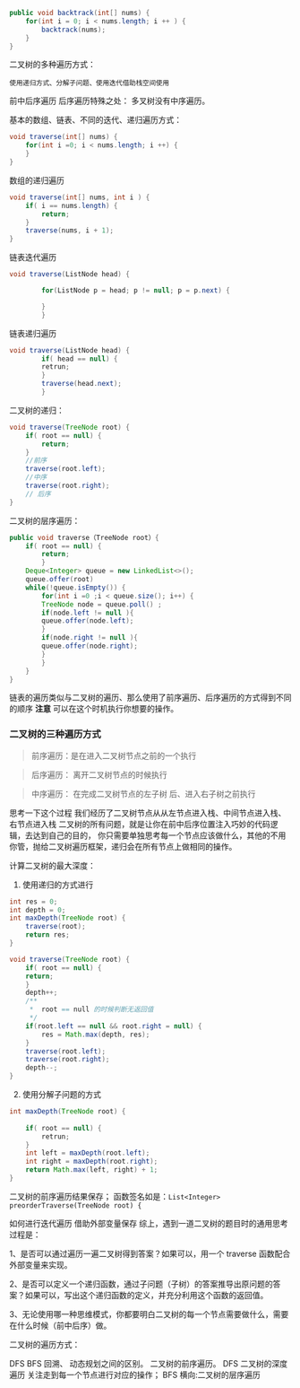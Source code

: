 
```java 
public void backtrack(int[] nums) {
	for(int i = 0; i < nums.length; i ++ ) {
		backtrack(nums);
	}
}
```

二叉树的多种遍历方式：

	使用递归方式、分解子问题、使用迭代借助栈空间使用

前中后序遍历
后序遍历特殊之处：
多叉树没有中序遍历。

基本的数组、链表、不同的迭代、递归遍历方式：
```java
void traverse(int[] nums) {
    for(int i =0; i < nums.length; i ++) {
    }
}
```
数组的递归遍历
```java
void traverse(int[] nums, int i ) {
    if( i == nums.length) {
        return;
    }
    traverse(nums, i + 1);
}
```
链表迭代遍历
```java
void traverse(ListNode head) {

        for(ListNode p = head; p != null; p = p.next) {

        }
        }
```
链表递归遍历
```java
void traverse(ListNode head) {
        if( head == null) {
        retrun;
        }
        traverse(head.next);
        }
```

二叉树的递归：
````java
void traverse(TreeNode root) {
    if( root == null) {
        return;
    }
    //前序
    traverse(root.left);
    //中序
    traverse(root.right);
    // 后序
}

````


二叉树的层序遍历：

```java
public void traverse（TreeNode root）{
    if( root == null) {
        return;
        }
    Deque<Integer> queue = new LinkedList<>();
    queue.offer(root)
	while(!queue.isEmpty()) {
        for(int i =0 ;i < queue.size(); i++) {
        TreeNode node = queue.poll() ;
        if(node.left != null ){
        queue.offer(node.left);
        }
        if(node.right != null ){
        queue.offer(node.right);
        }
        }
	}
}


```
链表的遍历类似与二叉树的遍历、那么使用了前序遍历、后序遍历的方式得到不同的顺序
**注意** 可以在这个时机执行你想要的操作。

### 二叉树的三种遍历方式
> 前序遍历：是在进入二叉树节点之前的一个执行

> 后序遍历： 离开二叉树节点的时候执行

> 中序遍历： 在完成二叉树节点的左子树 后、进入右子树之前执行

思考一下这个过程 我们经历了二叉树节点从从左节点进入栈、中间节点进入栈、右节点进入栈
二叉树的所有问题，就是让你在前中后序位置注入巧妙的代码逻辑，去达到自己的目的，
你只需要单独思考每一个节点应该做什么，其他的不用你管，抛给二叉树遍历框架，递归会在所有节点上做相同的操作。

计算二叉树的最大深度：
1. 使用递归的方式进行
```java
int res = 0;
int depth = 0;
int maxDepth(TreeNode root) {
    traverse(root);
    return res;
}

void traverse(TreeNode root) {
    if( root == null) {
    return;
    }
    depth++;
    /**
     *  root == null 的时候判断无返回值
     */
    if(root.left == null && root.right = null) {
        res = Math.max(depth, res);
    }
    traverse(root.left);
    traverse(root.right);
    depth--;
}

```
2. 使用分解子问题的方式
```java
int maxDepth(TreeNode root) {
    
    if( root == null) {
        retrun;
    }
    int left = maxDepth(root.left);
    int right = maxDepth(root.right);
    return Math.max(left, right) + 1;
}
```
二叉树的前序遍历结果保存；
函数签名如是：`List<Integer> preorderTraverse(TreeNode root) {`

如何进行迭代遍历
借助外部变量保存
综上，遇到一道二叉树的题目时的通用思考过程是：

1、是否可以通过遍历一遍二叉树得到答案？如果可以，用一个 traverse 函数配合外部变量来实现。

2、是否可以定义一个递归函数，通过子问题（子树）的答案推导出原问题的答案？如果可以，写出这个递归函数的定义，并充分利用这个函数的返回值。

3、无论使用哪一种思维模式，你都要明白二叉树的每一个节点需要做什么，需要在什么时候（前中后序）做。

二叉树的遍历方式：

DFS BFS 回溯、 动态规划之间的区别。
二叉树的前序遍历。
DFS 二叉树的深度遍历 关注走到每一个节点进行对应的操作；
BFS 横向:二叉树的层序遍历



